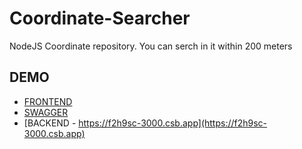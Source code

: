 # Coordinate-Searcher
NodeJS Coordinate repository. You can serch in it within 200 meters

## DEMO
- [FRONTEND](https://bzozoo.github.io/Coordinate-Searcher/Frontend)
- [SWAGGER](https://bzozoo.github.io/Coordinate-Searcher/swagger.html)
- [BACKEND - https://f2h9sc-3000.csb.app](https://f2h9sc-3000.csb.app)
